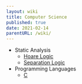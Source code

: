 ```yaml
---
layout: wiki
title: Computer Science
published: true
date: 2021-02-14
parentURL: /wiki/
---
```


- Static Analysis
  - [Hoare Logic](./hoare-logic/)
  - [Separation Logic](./separation-logic/)
- Programming Languages
  - [C](./c/)